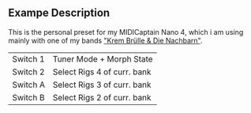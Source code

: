 ## Exampe Description

This is the personal preset for my MIDICaptain Nano 4, which i am using mainly with one of my bands <a target="_blank" href="https://kbdn.info">"Krem Brülle & Die Nachbarn"</a>. 

|            |                                    |
|------------|------------------------------------|
| Switch 1   | Tuner Mode + Morph State           |
| Switch 2   | Select Rigs 4 of curr. bank        |
| Switch A   | Select Rigs 3 of curr. bank        |
| Switch B   | Select Rigs 2 of curr. bank        |






